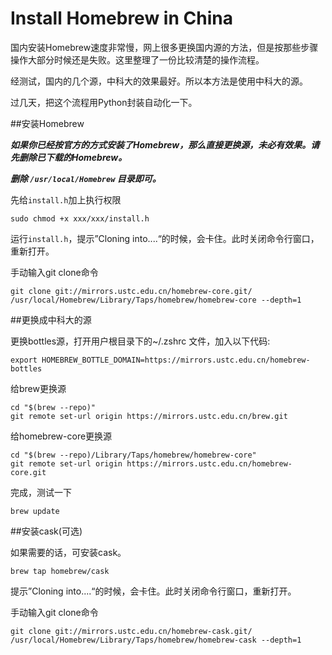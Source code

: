 # Install Homebrew in China
国内安装Homebrew速度非常慢，网上很多更换国内源的方法，但是按那些步骤操作大部分时候还是失败。这里整理了一份比较清楚的操作流程。

经测试，国内的几个源，中科大的效果最好。所以本方法是使用中科大的源。

过几天，把这个流程用Python封装自动化一下。



##安装Homebrew

***如果你已经按官方的方式安装了Homebrew，那么直接更换源，未必有效果。请先删除已下载的Homebrew。***

***删除 `/usr/local/Homebrew` 目录即可。***



先给`install.h`加上执行权限

```shell
sudo chmod +x xxx/xxx/install.h
```

运行`install.h`，提示”Cloning into....“的时候，会卡住。此时关闭命令行窗口，重新打开。

手动输入git clone命令

```shell
git clone git://mirrors.ustc.edu.cn/homebrew-core.git/ /usr/local/Homebrew/Library/Taps/homebrew/homebrew-core --depth=1
```




##更换成中科大的源

更换bottles源，打开用户根目录下的~/.zshrc 文件，加入以下代码:

```shell
export HOMEBREW_BOTTLE_DOMAIN=https://mirrors.ustc.edu.cn/homebrew-bottles
```



给brew更换源

```shell
cd "$(brew --repo)"
git remote set-url origin https://mirrors.ustc.edu.cn/brew.git
```



给homebrew-core更换源

```shell
cd "$(brew --repo)/Library/Taps/homebrew/homebrew-core"
git remote set-url origin https://mirrors.ustc.edu.cn/homebrew-core.git
```



完成，测试一下

```shell
brew update
```



##安装cask(可选)

如果需要的话，可安装cask。

```
brew tap homebrew/cask
```

提示”Cloning into....“的时候，会卡住。此时关闭命令行窗口，重新打开。

手动输入git clone命令

```shell
git clone git://mirrors.ustc.edu.cn/homebrew-cask.git/ /usr/local/Homebrew/Library/Taps/homebrew/homebrew-cask --depth=1
```

